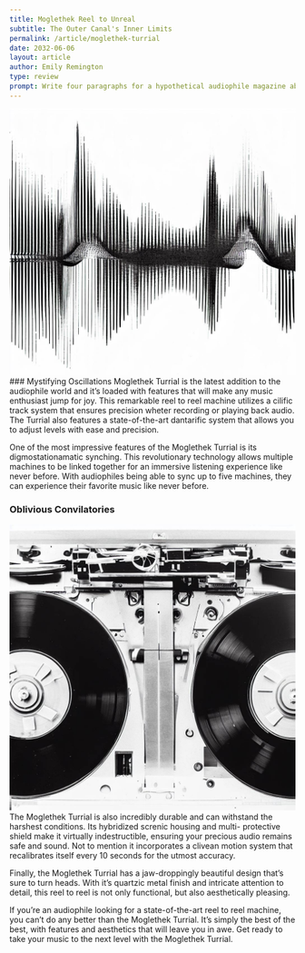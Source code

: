 ```yaml
---
title: Moglethek Reel to Unreal
subtitle: The Outer Canal's Inner Limits
permalink: /article/moglethek-turrial
date: 2032-06-06
layout: article
author: Emily Remington
type: review
prompt: Write four paragraphs for a hypothetical audiophile magazine about a complicated reel to reel machine  using fantastical words
---
```

<img src="../assets/images/copy-sound-1.jpg" alt="">
### Mystifying Oscillations
<span class="dropcap">M</span>oglethek Turrial is the latest addition to the audiophile world and it’s loaded with features that will make any music enthusiast jump for joy. This remarkable reel to reel machine utilizes a cilific track system that ensures precision wheter recording or playing back audio. The Turrial also features a state-of-the-art dantarific system that allows you to adjust levels with ease and precision. 

One of the most impressive features of the Moglethek Turrial is its digmostationamatic synching. This revolutionary technology allows multiple machines to be linked together for an immersive listening experience like never before. With audiophiles being able to sync up to five machines, they can experience their favorite music like never before.
### Oblivious Convilatories
<img src="../assets/images/reel-2-reel-1.jpg" alt="">
The Moglethek Turrial is also incredibly durable and can withstand the harshest conditions. Its hybridized screnic housing and multi- protective shield make it virtually indestructible, ensuring your precious audio remains safe and sound. Not to mention it incorporates a clivean motion system that recalibrates itself every 10 seconds for the utmost accuracy.

Finally, the Moglethek Turrial has a jaw-droppingly beautiful design that’s sure to turn heads. With it’s quartzic metal finish and intricate attention to detail, this reel to reel is not only functional, but also aesthetically pleasing. 

If you’re an audiophile looking for a state-of-the-art reel to reel machine, you can’t do any better than the Moglethek Turrial. It’s simply the best of the best, with features and aesthetics that will leave you in awe. Get ready to take your music to the next level with the Moglethek Turrial.

